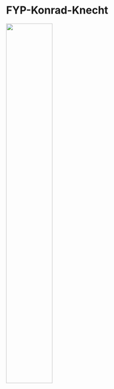 # FYP-Konrad-Knecht
[<img src="https://imgur.com/a/MTZ7rtU" width="50%">](https://streamable.com/andy1m)
